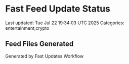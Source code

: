 # Fast Feed Update Status
Last updated: Tue Jul 22 19:34:03 UTC 2025
Categories: entertainment,crypto

## Feed Files Generated

Generated by Fast Updates Workflow
